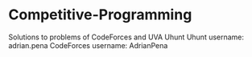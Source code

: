 # Competitive-Programming
Solutions to problems of CodeForces and UVA Uhunt
Uhunt username: adrian.pena
CodeForces username: AdrianPena
